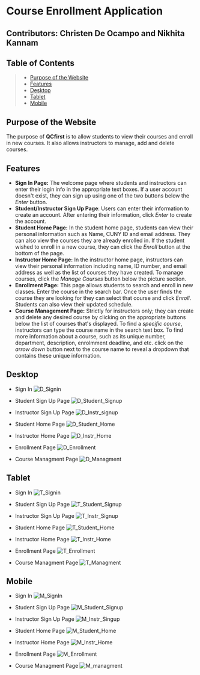 # Course Enrollment Application
## Contributors: Christen De Ocampo and Nikhita Kannam

## Table of Contents
> * [Purpose of the Website](#purpose-of-the-website)
> * [Features](#features)
> * [Desktop](#desktop)
> * [Tablet](#tablet)
> * [Mobile](#mobile)

## Purpose of the Website
The purpose of **QCfirst** is to allow students to view their courses and enroll in new courses. It also allows instructors to manage, add and delete courses. 

## Features
* **Sign In Page:** The welcome page where students and instructors can enter their login info in the appropriate text boxes. If a user account doesn't exist, they can sign up using one of the two buttons below the *Enter* button.
* **Student/Instructor Sign Up Page**: Users can enter their information to create an account. After entering their information, click *Enter* to create the account. 
* **Student Home Page:**   In the student home page, students can view their personal information such as Name, CUNY ID and email address. They can also view the courses they are already enrolled in. If the student wished to enroll in a new course, they can click the *Enroll* button at the bottom of the page. 
* **Instructor Home Page:** In the instructor home page, instructors can view their personal information including name, ID number, and email address as well as the list of courses they have created. To manage courses, click the *Manage Courses* button below the picture section.
* **Enrollment Page:** This page allows students to search and enroll in new classes. Enter the course in the search bar. Once the user finds the course they are looking for they can select that course and click *Enroll*. Students can also view their updated schedule. 
* **Course Management Page:** Strictly for instructors only; they can create and delete any desired course by clicking on the appropriate buttons below the list of courses that's displayed. To find a *specific course*, instructors can type the course name in the search text box. To find more information about a course, such as its unique number, department, description, enrolmment deadline, and etc. click on the *arrow down* button next to the course name to reveal a dropdown that contains these unique information. 

## Desktop
* Sign In
![D_Signin](https://user-images.githubusercontent.com/70298853/112235754-a972b180-8c15-11eb-8bd5-6ce94f328352.png)

* Student Sign Up Page
![D_Student_Signup](https://user-images.githubusercontent.com/70298853/112235821-ca3b0700-8c15-11eb-8de5-f9b7ffccad6f.png)

* Instructor Sign Up Page
![D_Instr_signup](https://user-images.githubusercontent.com/70298853/112235872-df179a80-8c15-11eb-8295-22e6bdb9e088.png)

* Student Home Page
![D_Student_Home](https://user-images.githubusercontent.com/70298853/112235880-e179f480-8c15-11eb-985c-a74d647d1039.png)

* Instructor Home Page
![D_Instr_Home](https://user-images.githubusercontent.com/70298853/112235919-f6568800-8c15-11eb-94fc-0e5577457124.png)

* Enrollment Page
![D_Enrollment](https://user-images.githubusercontent.com/70298853/112235923-f8204b80-8c15-11eb-8d6b-d455d8f5d11f.png)

* Course Managment Page
![D_Managment](https://user-images.githubusercontent.com/70298853/112235925-f9517880-8c15-11eb-813e-00a668d3f6f8.png)

## Tablet
* Sign In
![T_Signin](https://user-images.githubusercontent.com/44532399/112235728-9cee5900-8c15-11eb-83fb-8be6c713dbde.png)

* Student Sign Up Page
![T_Student_Signup](https://user-images.githubusercontent.com/44532399/112235843-d32bd880-8c15-11eb-805a-35ada8f501f6.png)

* Instructor Sign Up Page
![T_Instr_Signup](https://user-images.githubusercontent.com/44532399/112235837-d2934200-8c15-11eb-9a95-16ab0ba310b5.png)

* Student Home Page
![T_Student_Home](https://user-images.githubusercontent.com/44532399/112235840-d32bd880-8c15-11eb-873b-a91e9a0a5fd5.png)

* Instructor Home Page
![T_Instr_Home](https://user-images.githubusercontent.com/44532399/112235836-d1faab80-8c15-11eb-8377-48e864b27daf.png)

* Enrollment Page
![T_Enrollment](https://user-images.githubusercontent.com/44532399/112235834-d1621500-8c15-11eb-99f2-f8ae586138d8.png)

* Course Managment Page
![T_Managment](https://user-images.githubusercontent.com/44532399/112235838-d2934200-8c15-11eb-91ca-8efc68a31d24.png)

## Mobile
* Sign In
![M_SignIn](https://user-images.githubusercontent.com/70298853/112235980-1128fc80-8c16-11eb-9342-cf12674bb3f4.png)

* Student Sign Up Page
![M_Student_Signup](https://user-images.githubusercontent.com/70298853/112235982-12f2c000-8c16-11eb-9ecb-492625bbf5a7.png)

* Instructor Sign Up Page
![M_Instr_Singup](https://user-images.githubusercontent.com/70298853/112235983-138b5680-8c16-11eb-8c8a-af2da0bc0f54.png)

* Student Home Page
![M_Student_Home](https://user-images.githubusercontent.com/70298853/112236016-29991700-8c16-11eb-8dda-5bd5d0b20303.png)

* Instructor Home Page
![M_Instr_Home](https://user-images.githubusercontent.com/70298853/112236017-2aca4400-8c16-11eb-92a8-032bf640ab57.png)

* Enrollment Page
![M_Enrollment](https://user-images.githubusercontent.com/70298853/112236034-2d2c9e00-8c16-11eb-8da5-83fb2f880388.png)

* Course Managment Page
![M_managment](https://user-images.githubusercontent.com/70298853/112236063-2e5dcb00-8c16-11eb-910c-d3fce85ff86d.png)
